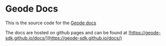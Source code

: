 # Geode Docs

This is the source code for the [Geode docs](https://geode-sdk.github.io/docs/)

The docs are hosted on github pages and can be found at [https://geode-sdk.github.io/docs/](https://geode-sdk.github.io/docs/)
